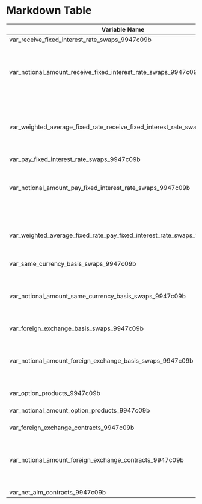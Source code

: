 
# Markdown Table

| Variable Name | Value |
| --- | --- |
| var_receive_fixed_interest_rate_swaps_9947c09b | 2330 |
| var_notional_amount_receive_fixed_interest_rate_swaps_9947c09b | [176390, 21850, 27176, 16347, 6498, 19120, 85399] |
| var_weighted_average_fixed_rate_receive_fixed_interest_rate_swaps_9947c09b | [2.42, 3.20, 1.87, 1.88, 2.99, 2.10, 2.52] |
| var_pay_fixed_interest_rate_swaps_9947c09b | -37 |
| var_notional_amount_pay_fixed_interest_rate_swaps_9947c09b | [45873, 11555, 1210, 4344, 1616, 27148] |
| var_weighted_average_fixed_rate_pay_fixed_interest_rate_swaps_9947c09b | [2.15, 1.73, 2.07, 2.16, 2.22, 2.32] |
| var_same_currency_basis_swaps_9947c09b | -17 |
| var_notional_amount_same_currency_basis_swaps_9947c09b | [38622, 11028, 6789, 1180, 2807, 955, 15863] |
| var_foreign_exchange_basis_swaps_9947c09b | -1616 |
| var_notional_amount_foreign_exchange_basis_swaps_9947c09b | [107263, 24886, 11922, 13367, 9301, 6860, 40927] |
| var_option_products_9947c09b | 13 |
| var_notional_amount_option_products_9947c09b | [1218, 1201, 17] |
| var_foreign_exchange_contracts_9947c09b | 1424 |
| var_notional_amount_foreign_exchange_contracts_9947c09b | [-11783, -28689, 2231, -24, 2471, 2919, 9309] |
| var_net_alm_contracts_9947c09b | 2097 |
